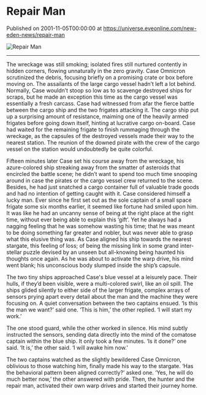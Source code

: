 # Repair Man
Published on 2001-11-05T00:00:00 at https://universe.eveonline.com/new-eden-news/repair-man

![Repair Man](https://web.ccpgamescdn.com/communityassets/img/chronicles/chronicleImage/rep.jpg)

---

The wreckage was still smoking; isolated fires still nurtured contently in hidden corners, flowing unnaturally in the zero gravity. Case Omnicron scrutinized the debris, focusing briefly on a promising crate or box before moving on. The assailants of the large cargo vessel hadn’t left a lot behind. Normally, Case wouldn’t stoop so low as to scavenge destroyed ships for scraps, but he made an exception this time as the cargo vessel was essentially a fresh carcass. Case had witnessed from afar the fierce battle between the cargo ship and the two frigates attacking it. The cargo ship put up a surprising amount of resistance, maiming one of the heavily armed frigates before going down itself, hinting at lucrative cargo on-board. Case had waited for the remaining frigate to finish rummaging through the wreckage, as the capsules of the destroyed vessels made their way to the nearest station. The reunion of the downed pirate with the crew of the cargo vessel on the station would undoubtedly be quite colorful.

Fifteen minutes later Case set his course away from the wreckage, his azure-colored ship streaking away from the smatter of asteroids that encircled the battle scene; he didn’t want to spend too much time snooping around in case the pirates or the cargo vessel crew returned to the scene. Besides, he had just snatched a cargo container full of valuable trade goods and had no intention of getting caught with it. Case considered himself a lucky man. Ever since he first set out as the sole captain of a small space frigate some six months earlier, it seemed like fortune had smiled upon him. It was like he had an uncanny sense of being at the right place at the right time, without ever being able to explain this ‘gift’. Yet he always had a nagging feeling that he was somehow wasting his time; that he was meant to be doing something far greater and nobler, but was never able to grasp what this elusive thing was. As Case aligned his ship towards the nearest stargate, this feeling of loss; of being the missing link in some grand inter-stellar puzzle devised by an unseen but all-knowing being haunted his thoughts once again. As he was about to activate the warp drive, his mind went blank; his unconscious body slumped inside the ship’s capsule.

The two tiny ships approached Case's blue vessel at a leisurely pace. Their hulls, if they’d been visible, were a multi-colored swirl, like an oil spill. The ships glided silently to either side of the larger frigate, complex arrays of sensors prying apart every detail about the man and the machine they were focusing on. A quiet conversation between the two captains ensued. ‘Is this the man we want?’ said one. ‘This is him,’ the other replied. ‘I will start my work.’

The one stood guard, while the other worked in silence. His mind subtly instructed the sensors, sending data directly into the mind of the comatose captain within the blue ship. It only took a few minutes. ‘Is it done?’ one said. ‘It is,’ the other said. ‘I will awake him now.’

The two captains watched as the slightly bewildered Case Omnicron, oblivious to those watching him, finally made his way to the stargate. ‘Has the behavioral pattern been aligned correctly?’ asked one. ‘Yes, he will do much better now,’ the other answered with pride. Then, the hunter and the repair man, activated their own warp drives and started their journey home.
